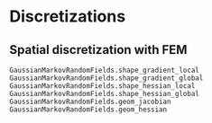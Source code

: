 # Discretizations
## Spatial discretization with FEM
```@docs
GaussianMarkovRandomFields.shape_gradient_local
GaussianMarkovRandomFields.shape_gradient_global
GaussianMarkovRandomFields.shape_hessian_local
GaussianMarkovRandomFields.shape_hessian_global
GaussianMarkovRandomFields.geom_jacobian
GaussianMarkovRandomFields.geom_hessian
```
